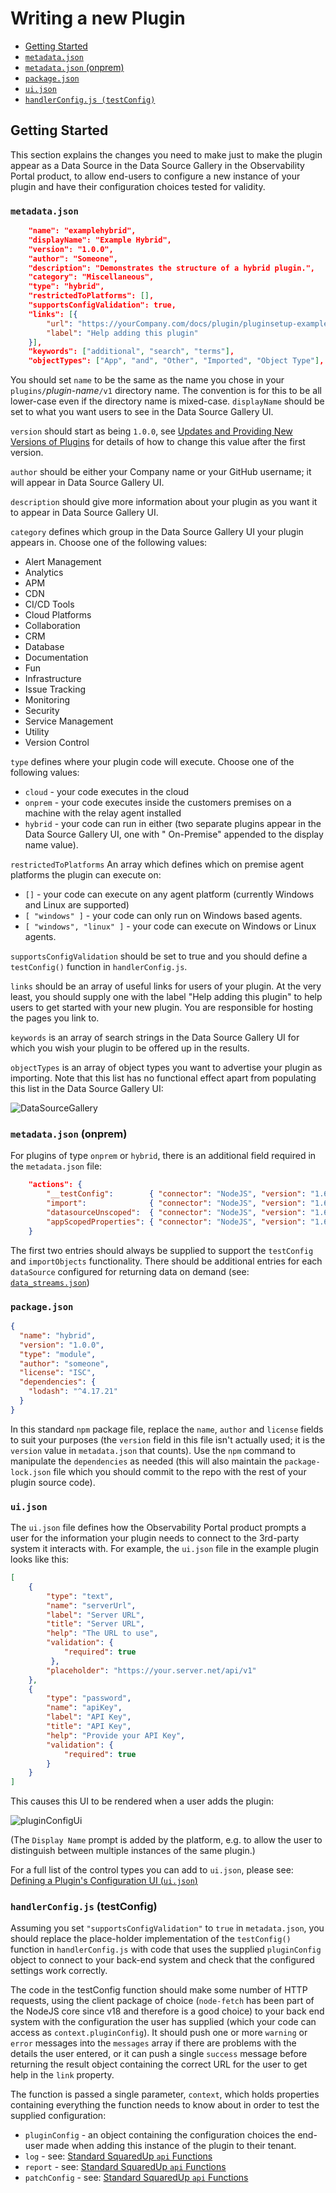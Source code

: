 # Writing a new Plugin

  - [Getting Started](#getting-started)
  - [`metadata.json`](#metadatajson)
  - [`metadata.json` (onprem)](#metadatajson-onprem)
  - [`package.json`](#packagejson)
  - [`ui.json`](#ui.json)
  - [`handlerConfig.js (testConfig)`](#handlerconfigjs-testconfig)

## Getting Started

This section explains the changes you need to make just to make the plugin appear as a Data Source in the Data Source Gallery in the Observability Portal product, to allow end-users to configure a new instance of your plugin and have their configuration choices tested for validity.

### `metadata.json`

```json
    "name": "examplehybrid",
    "displayName": "Example Hybrid",
    "version": "1.0.0",
    "author": "Someone",
    "description": "Demonstrates the structure of a hybrid plugin.",
    "category": "Miscellaneous",
    "type": "hybrid",
    "restrictedToPlatforms": [],
    "supportsConfigValidation": true,
    "links": [{
        "url": "https://yourCompany.com/docs/plugin/pluginsetup-examplehybrid",
        "label": "Help adding this plugin"
    }],
    "keywords": ["additional", "search", "terms"],
    "objectTypes": ["App", "and", "Other", "Imported", "Object Type"],
```

You should set `name` to be the same as the name you chose in your `plugins/`_plugin-name_`/v1` directory name. The convention is for this to be all lower-case even if the directory name is mixed-case. `displayName` should be set to what you want users to see in the Data Source Gallery UI.

`version` should start as being `1.0.0`, see [Updates and Providing New Versions of Plugins](./writingANewPlugin.md#Updates-and-Providing-New-Versions-of-Plugins) for details of how to change this value after the first version.

`author` should be either your Company name or your GitHub username; it will appear in Data Source Gallery UI.

`description` should give more information about your plugin as you want it to appear in Data Source Gallery UI.

`category` defines which group in the Data Source Gallery UI your plugin appears in. Choose one of the following values:

- Alert Management
- Analytics
- APM
- CDN
- CI/CD Tools
- Cloud Platforms
- Collaboration
- CRM
- Database
- Documentation
- Fun
- Infrastructure
- Issue Tracking
- Monitoring
- Security
- Service Management
- Utility
- Version Control

`type` defines where your plugin code will execute. Choose one of the following values:

- `cloud` - your code executes in the cloud
- `onprem` - your code executes inside the customers premises on a machine with the relay agent installed
- `hybrid` - your code can run in either (two separate plugins appear in the Data Source Gallery UI, one with " On-Premise" appended to the display name value).

`restrictedToPlatforms` An array which defines which on premise agent platforms the plugin can execute on:

- `[]` - your code can execute on any agent platform (currently Windows and Linux are supported)
- `[ "windows" ]` - your code can only run on Windows based agents.
- `[ "windows", "linux" ]` - your code can execute on Windows or Linux agents.

`supportsConfigValidation` should be set to true and you should define a `testConfig()` function in `handlerConfig.js`.

`links` should be an array of useful links for users of your plugin. At the very least, you should supply one with the label "Help adding this plugin" to help users to get started with your new plugin. You are responsible for hosting the pages you link to.

`keywords` is an array of search strings in the Data Source Gallery UI for which you wish your plugin to be offered up in the results.

`objectTypes` is an array of object types you want to advertise your plugin as importing. Note that this list has no functional effect apart from populating this list in the Data Source Gallery UI:

![DataSourceGallery](images/DataSourceGalleryObjects.jpg)

### `metadata.json` (onprem)

For plugins of type `onprem` or `hybrid`, there is an additional field required in the `metadata.json` file:

```json
    "actions": {
        "__testConfig":        { "connector": "NodeJS", "version": "1.6.0", "config": { "scriptPath": "handler.js", "entryPoint": "testConfig"    } },
        "import":              { "connector": "NodeJS", "version": "1.6.0", "config": { "scriptPath": "handler.js", "entryPoint": "importObjects" }, "isImportAction": true },
        "datasourceUnscoped":  { "connector": "NodeJS", "version": "1.6.0", "config": { "scriptPath": "handler.js", "entryPoint": "readDataSource" } },
        "appScopedProperties": { "connector": "NodeJS", "version": "1.6.0", "config": { "scriptPath": "handler.js", "entryPoint": "readDataSource" } }
    }
```

The first two entries should always be supplied to support the `testConfig` and `importObjects` functionality. There should be additional entries for each `dataSource` configured for returning data on demand (see: [`data_streams.json`](./newPluginDataOnDemand.md#data_streamsjson))

### `package.json`

```json
{
  "name": "hybrid",
  "version": "1.0.0",
  "type": "module",
  "author": "someone",
  "license": "ISC",
  "dependencies": {
    "lodash": "^4.17.21"
  }
}
```

In this standard `npm` package file, replace the `name`, `author` and `license` fields to suit your purposes (the `version` field in this file isn't actually used; it is the `version` value in `metadata.json` that counts). Use the `npm` command to manipulate the `dependencies` as needed (this will also maintain the `package-lock.json` file which you should commit to the repo with the rest of your plugin source code).

### `ui.json`

The `ui.json` file defines how the Observability Portal product prompts a user for the information your plugin needs to connect to the 3rd-party system it interacts with. For example, the `ui.json` file in the example plugin looks like this:

```json
[
    {
        "type": "text",
        "name": "serverUrl",
        "label": "Server URL",
        "title": "Server URL",
        "help": "The URL to use",
        "validation": {
            "required": true
         },
        "placeholder": "https://your.server.net/api/v1"
    },
    {
        "type": "password",
        "name": "apiKey",
        "label": "API Key",
        "title": "API Key",
        "help": "Provide your API Key",
        "validation": {
            "required": true
        }
    }
]
```

This causes this UI to be rendered when a user adds the plugin:

![pluginConfigUi](images/pluginConfigUi.jpg)

(The `Display Name` prompt is added by the platform, e.g. to allow the user to distinguish between multiple instances of the same plugin.)

For a full list of the control types you can add to `ui.json`, please see: [Defining a Plugin's Configuration UI (`ui.json`)](configuringUiJson.md)

### `handlerConfig.js` (**testConfig**)

Assuming you set `"supportsConfigValidation"` to `true` in `metadata.json`, you should replace the place-holder implementation of the `testConfig()` function in `handlerConfig.js` with code that uses the supplied `pluginConfig` object to connect to your back-end system and check that the configured settings work correctly.

The code in the testConfig function should make some number of HTTP requests, using the client package of choice (`node-fetch` has been part of the NodeJS core since v18 and therefore is a good choice) to your back end system with the configuration the user has supplied (which your code can access as `context.pluginConfig`). It should push one or more `warning` or `error` messages into the `messages` array if there are problems with the details the user entered, or it can push a single `success` message before returning the result object containing the correct URL for the user to get help in the `link` property.

The function is passed a single parameter, `context`, which holds properties containing everything the function needs to know about in order to test the supplied configuration:

- `pluginConfig` - an object containing the configuration choices the end-user made when adding this instance of the plugin to their tenant.
- `log` - see: [Standard SquaredUp `api` Functions](./writingANewPlugin.md#standard-squaredup-api-functions)
- `report` - see: [Standard SquaredUp `api` Functions](./writingANewPlugin.md#standard-squaredup-api-functions)
- `patchConfig` - see: [Standard SquaredUp `api` Functions](./writingANewPlugin.md#standard-squaredup-api-functions)